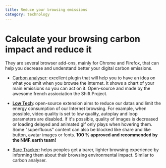 ```yaml
---
title: Reduce your browsing emissions
category: technology
---
```


# Calculate your browsing carbon impact and reduce it

They are several browser add-ons, mainly for Chrome and Firefox, that can help you decrease and understand better your digital carbon emissions.

- [Carbon analyser](https://addons.mozilla.org/en-US/firefox/addon/carbonalyser/): excellent plugin that will help you to have an idea on what you emit when you browse the internet. It shows a chart of your main emissions so you can act on it. Open-source and made by the awesome french assiociation the Shift Project.

- **[Low Tech](https://addons.mozilla.org/fr/firefox/addon/low-web-extension/)**: open-source extension aims to reduce our datas and limit the energy consumption of our Internet browsing. For example, when possible, video quality is set to low quality, autoplay and loop parameters are disabled. If it's possible, quality of images is decreased or loading delayed and animated gif only plays when hovering them. Some "superfluous" content can also be blocked like share and like button, avatar images or fonts. **100 % approved and recommended by the NMF.earth team!**

- [Bare Tracker](https://addons.mozilla.org/fr/firefox/addon/bare-tracker): helps peoples get a barer, lighter browsing experience by informing them about their browsing environmental impact. Similar to carbon analyser.
